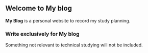 ## Welcome to My blog ##
**My Blog** is a personal website to record my study planning.
### Write exclusively for My blog ###
Something not relevant to technical studying will not be included.
